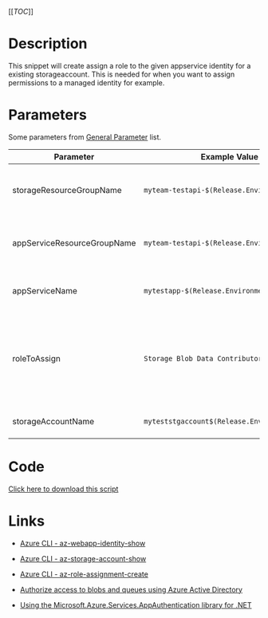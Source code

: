 [[_TOC_]]

# Description
This snippet will create assign a role to the given appservice identity for a existing storageaccount. This is needed for when you want to assign permissions to a managed identity for example.

# Parameters
Some parameters from [General Parameter](/Azure/Azure-CLI-Snippets) list.

| Parameter | Example Value | Description |
|--|--|--|
| storageResourceGroupName | `myteam-testapi-$(Release.EnvironmentName)` | Name of resourcegroup where your storage account is in |
| appServiceResourceGroupName | `myteam-testapi-$(Release.EnvironmentName)` | Name of resourcegroup where your AppService is in |
| appServiceName | `mytestapp-$(Release.EnvironmentName)` | Name of the appservice to grant permissions for |
| roleToAssign | `Storage Blob Data Contributor` | This is the rolename to assign. Please refer to "Roles" under "Access control (IAM)" in your Storage Account for role names. |
| storageAccountName | `myteststgaccount$(Release.EnvironmentName)` | This is the storageaccount name to use. |

# Code
[Click here to download this script](../../../../src/Storage-Accounts/Grant-permissions-for-AppService-to-StorageAccount.ps1)

# Links

- [Azure CLI - az-webapp-identity-show](https://docs.microsoft.com/en-us/cli/azure/webapp/identity?view=azure-cli-latest#az-webapp-identity-show)

- [Azure CLI - az-storage-account-show](https://docs.microsoft.com/en-us/cli/azure/storage/account?view=azure-cli-latest#az-storage-account-show)

- [Azure CLI - az-role-assignment-create](https://docs.microsoft.com/en-us/cli/azure/role/assignment?view=azure-cli-latest#az-role-assignment-create)

- [Authorize access to blobs and queues using Azure Active Directory](https://docs.microsoft.com/en-us/azure/storage/common/storage-auth-aad)

- [Using the Microsoft.Azure.Services.AppAuthentication library for .NET](https://docs.microsoft.com/en-us/azure/app-service/overview-managed-identity?tabs=dotnet#asal)
